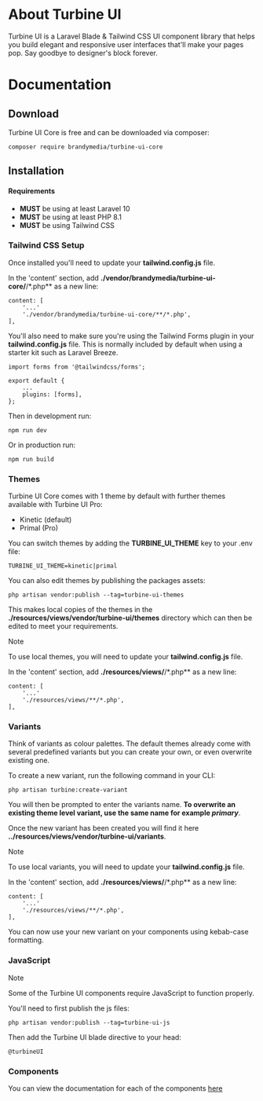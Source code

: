 # About Turbine UI

Turbine UI is a Laravel Blade & Tailwind CSS UI component library that helps you build elegant and responsive user interfaces that'll make your pages pop. Say goodbye to designer's block forever.

# Documentation

## Download

Turbine UI Core is free and can be downloaded via composer:

```
composer require brandymedia/turbine-ui-core
```

## Installation

#### Requirements

- **MUST** be using at least Laravel 10
- **MUST** be using at least PHP 8.1
- **MUST** be using Tailwind CSS

### Tailwind CSS Setup

Once installed you'll need to update your **tailwind.config.js** file.

In the 'content' section, add **./vendor/brandymedia/turbine-ui-core/**/*.php** as a new line:

```
content: [
    '...'
    './vendor/brandymedia/turbine-ui-core/**/*.php',
],
```

You'll also need to make sure you're using the Tailwind Forms plugin in your **tailwind.config.js** file. This is normally included by default when using a starter kit such as Laravel Breeze.

```
import forms from '@tailwindcss/forms';

export default {
    ...
    plugins: [forms],
};
```

Then in development run:

```
npm run dev
```

Or in production run:

```
npm run build
```

### Themes

Turbine UI Core comes with 1 theme by default with further themes available with Turbine UI Pro:

- Kinetic (default)
- Primal (Pro)

You can switch themes by adding the **TURBINE_UI_THEME** key to your .env file:

```
TURBINE_UI_THEME=kinetic|primal
```

You can also edit themes by publishing the packages assets:

```
php artisan vendor:publish --tag=turbine-ui-themes
```

This makes local copies of the themes in the **./resources/views/vendor/turbine-ui/themes** directory which can then be edited to meet your requirements.

> [!NOTE]  
> To use local themes, you will need to update your **tailwind.config.js** file.

In the 'content' section, add **./resources/views/**/*.php** as a new line:

```
content: [
    '...'
    './resources/views/**/*.php',
],
```

### Variants

Think of variants as colour palettes. The default themes already come with several predefined variants but you can create your own, or even overwrite existing one.

To create a new variant, run the following command in your CLI:

```
php artisan turbine:create-variant
```

You will then be prompted to enter the variants name. **To overwrite an existing theme level variant, use the same name for example ___primary___**.

Once the new variant has been created you will find it here **../resources/views/vendor/turbine-ui/variants**.

> [!NOTE]  
> To use local variants, you will need to update your **tailwind.config.js** file.

In the 'content' section, add **./resources/views/**/*.php** as a new line:

```
content: [
    '...'
    './resources/views/**/*.php',
],
```

You can now use your new variant on your components using kebab-case formatting.

### JavaScript

> [!NOTE]  
> Some of the Turbine UI components require JavaScript to function properly.

You'll need to first publish the js files:

```
php artisan vendor:publish --tag=turbine-ui-js
```

Then add the Turbine UI blade directive to your head:

```
@turbineUI
```

### Components

You can view the documentation for each of the components [here](http://turbine-ui-website.test/components)